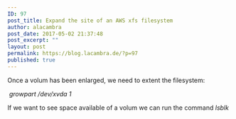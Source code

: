 ```yaml
---
ID: 97
post_title: Expand the site of an AWS xfs filesystem
author: alacambra
post_date: 2017-05-02 21:37:48
post_excerpt: ""
layout: post
permalink: https://blog.lacambra.de/?p=97
published: true
---
```

Once a volum has been enlarged, we need to extent the filesystem:

<em> growpart /dev/xvda 1</em>

If we want to see space available of a volum we can run the command <em>lsblk</em>